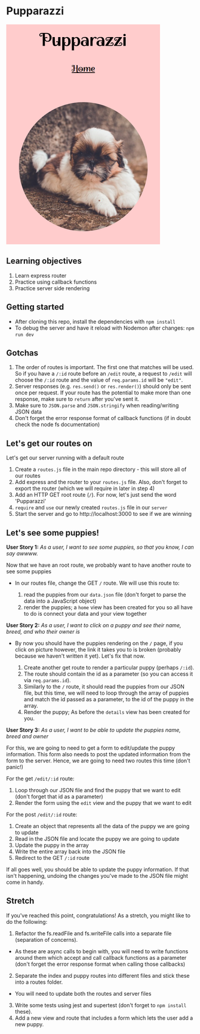 # Pupparazzi

![](screenshot.png)

## Learning objectives

1. Learn express router
2. Practice using callback functions
3. Practice server side rendering


## Getting started

* After cloning this repo, install the dependencies with `npm install`
* To debug the server and have it reload with Nodemon after changes: `npm run dev`


## Gotchas

1. The order of routes is important. The first one that matches will be used. So if you have a `/:id` route before an `/edit` route, a request to `/edit` will choose the `/:id` route and the value of `req.params.id` will be `"edit"`.
2. Server responses (e.g. `res.send()` or `res.render()`) should only be sent once per request. If your route has the potential to make more than one response, make sure to `return` after you've sent it.
3. Make sure to `JSON.parse` and `JSON.stringify` when reading/writing JSON data
4. Don't forget the error response format of callback functions (if in doubt check the node fs documentation)


## Let's get our routes on

Let's get our server running with a default route

1. Create a `routes.js` file in the main repo directory - this will store all of our routes
2. Add express and the router to your `routes.js` file. Also, don't forget to export the router (which we will require in later in step 4)
3. Add an HTTP GET root route (`/`). For now, let's just send the word 'Pupparazzi'
4. `require` and `use` our newly created `routes.js` file in our `server`
5. Start the server and go to http://localhost:3000 to see if we are winning


## Let's see some puppies!

**User Story 1:** *As a user, I want to see some puppies, so that you know, I can say awwww.*

Now that we have an root route, we probably want to have another route to see some puppies

- In our routes file, change the GET `/` route. We will use this route to:

  1. read the puppies from our `data.json` file (don't forget to parse the data into a JavaScript object)
  2. render the puppies; a `home` view has been created for you so all have to do is connect your data and your view together

**User Story 2:** *As a user, I want to click on a puppy and see their name, breed, and who their owner is*

- By now you should have the puppies rendering on the `/` page, if you click on picture however, the link it takes you to is broken (probably because we haven't written it yet). Let's fix that now.

  1. Create another get route to render a particular puppy (perhaps `/:id`).
  2. The route should contain the id as a parameter (so you can access it via `req.params.id`).
  3. Similarly to the `/` route, it should read the puppies from our JSON file, but this time, we will need to loop through the array of puppies and match the id passed as a parameter, to the id of the puppy in the array.
  4. Render the puppy; As before the `details` view has been created for you.

**User Story 3:** *As a user, I want to be able to update the puppies name, breed and owner*

For this, we are going to need to get a form to edit/update the puppy information. This form also needs to post the updated information from the form to the server. Hence, we are going to need two routes this time (don't panic!)

For the get `/edit/:id` route:
  1. Loop through our JSON file and find the puppy that we want to edit (don't forget that id as a parameter)
  2. Render the form using the `edit` view and the puppy that we want to edit

For the post `/edit/:id` route:
  1. Create an object that represents all the data of the puppy we are going to update
  2. Read in the JSON file and locate the puppy we are going to update
  3. Update the puppy in the array
  4. Write the entire array back into the JSON file
  5. Redirect to the GET `/:id` route

If all goes well, you should be able to update the puppy information. If that isn't happening, undoing the changes you've made to the JSON file might come in handy.


## Stretch

If you've reached this point, congratulations! As a stretch, you might like to do the following:

1. Refactor the fs.readFile and fs.writeFile calls into a separate file (separation of concerns).
  - As these are async calls to begin with, you will need to write functions around them which accept and call callback functions as a parameter (don't forget the error response format when calling those callbacks)
2. Separate the index and puppy routes into different files and stick these into a routes folder.
  - You will need to update both the routes and server files
3. Write some tests using jest and supertest (don't forget to `npm install` these).
4. Add a new view and route that includes a form which lets the user add a new puppy.
